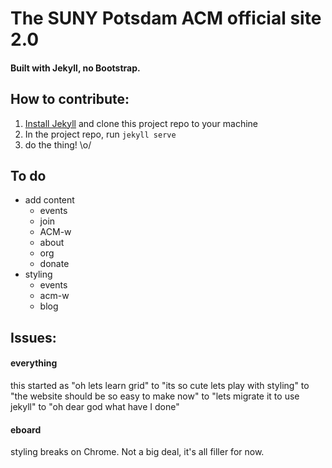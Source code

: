 # The SUNY Potsdam ACM official site 2.0

#### Built with Jekyll, no Bootstrap.

## How to contribute:
1. [Install Jekyll](https://jekyllrb.com/docs/installation/) and clone this project repo to your machine
1. In the project repo, run `jekyll serve`
1. do the thing! \o/

## To do
- add content
  + events
  + join
  + ACM-w
  + about
  + org
  + donate
- styling
  + events
  + acm-w
  + blog

## Issues:
#### everything
this started as "oh lets learn grid" to "its so cute lets play with styling" to "the website should be so easy to make now" to "lets migrate it to use jekyll" to "oh dear god what have I done"

#### eboard
styling breaks on Chrome. Not a big deal, it's all filler for now.
